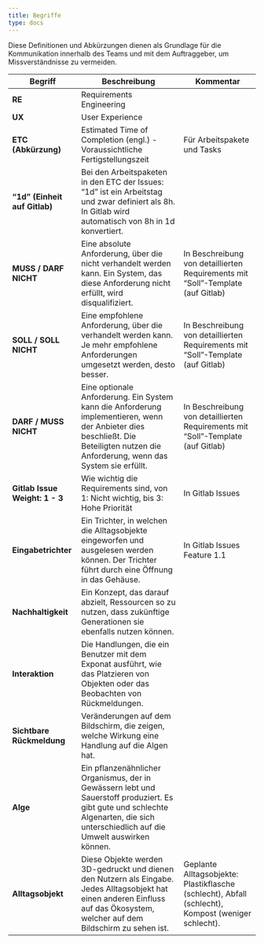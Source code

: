 ```yaml
---
title: Begriffe
type: docs
---
```

Diese Definitionen und Abkürzungen dienen als Grundlage für die Kommunikation innerhalb des Teams und mit dem Auftraggeber, um Missverständnisse zu vermeiden.

| **Begriff**            | **Beschreibung**                                                                                                                                                 | **Kommentar**                                                                                              |
|-------------------------|-----------------------------------------------------------------------------------------------------------------------------------------------------------------|------------------------------------------------------------------------------------------------------------|
| **RE**                 | Requirements Engineering                                                                                                                                       |                                                                                                            |
| **UX**                 | User Experience                                                                                                                                                |                                                                                                            |
| **ETC (Abkürzung)**    | Estimated Time of Completion (engl.) - Voraussichtliche Fertigstellungszeit                                                                                     | Für Arbeitspakete und Tasks                                                                               |
| **“1d” (Einheit auf Gitlab)** | Bei den Arbeitspaketen in den ETC der Issues: “1d” ist ein Arbeitstag und zwar definiert als 8h. In Gitlab wird automatisch von 8h in 1d konvertiert.             |                                                                                                            |
| **MUSS / DARF NICHT**  | Eine absolute Anforderung, über die nicht verhandelt werden kann. Ein System, das diese Anforderung nicht erfüllt, wird disqualifiziert.                        | In Beschreibung von detaillierten Requirements mit “Soll”-Template (auf Gitlab)                           |
| **SOLL / SOLL NICHT**  | Eine empfohlene Anforderung, über die verhandelt werden kann. Je mehr empfohlene Anforderungen umgesetzt werden, desto besser.                                   | In Beschreibung von detaillierten Requirements mit “Soll”-Template (auf Gitlab)                           |
| **DARF / MUSS NICHT**  | Eine optionale Anforderung. Ein System kann die Anforderung implementieren, wenn der Anbieter dies beschließt. Die Beteiligten nutzen die Anforderung, wenn das System sie erfüllt. | In Beschreibung von detaillierten Requirements mit “Soll”-Template (auf Gitlab)                           |
| **Gitlab Issue Weight: 1 - 3** | Wie wichtig die Requirements sind, von 1: Nicht wichtig, bis 3: Hohe Priorität                                                                          | In Gitlab Issues                                                                                           |
| **Eingabetrichter**     | Ein Trichter, in welchen die Alltagsobjekte eingeworfen und ausgelesen werden können. Der Trichter führt durch eine Öffnung in das Gehäuse.                      | In Gitlab Issues Feature 1.1                                                                              |
| **Nachhaltigkeit**      | Ein Konzept, das darauf abzielt, Ressourcen so zu nutzen, dass zukünftige Generationen sie ebenfalls nutzen können.                                             |                                                                                                            |
| **Interaktion**         | Die Handlungen, die ein Benutzer mit dem Exponat ausführt, wie das Platzieren von Objekten oder das Beobachten von Rückmeldungen.                               |                                                                                                            |
| **Sichtbare Rückmeldung** | Veränderungen auf dem Bildschirm, die zeigen, welche Wirkung eine Handlung auf die Algen hat.                                                                |                                                                                                            |
| **Alge**               | Ein pflanzenähnlicher Organismus, der in Gewässern lebt und Sauerstoff produziert. Es gibt gute und schlechte Algenarten, die sich unterschiedlich auf die Umwelt auswirken können. |                                                                                                            |
| **Alltagsobjekt**       | Diese Objekte werden 3D-gedruckt und dienen den Nutzern als Eingabe. Jedes Alltagsobjekt hat einen anderen Einfluss auf das Ökosystem, welcher auf dem Bildschirm zu sehen ist. | Geplante Alltagsobjekte: Plastikflasche (schlecht), Abfall (schlecht), Kompost (weniger schlecht).          |